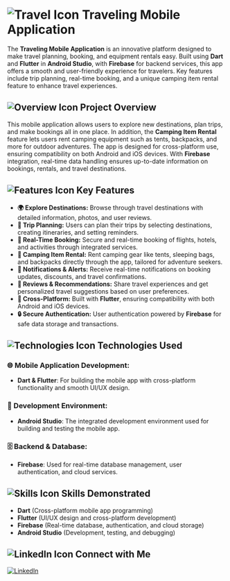 # ![Travel Icon](https://example.com/animated-travel.gif) Traveling Mobile Application


The **Traveling Mobile Application** is an innovative platform designed to make travel planning, booking, and equipment rentals easy. Built using **Dart** and **Flutter** in **Android Studio**, with **Firebase** for backend services, this app offers a smooth and user-friendly experience for travelers. Key features include trip planning, real-time booking, and a unique camping item rental feature to enhance travel experiences.

## ![Overview Icon](https://example.com/animated-overview.gif) Project Overview

This mobile application allows users to explore new destinations, plan trips, and make bookings all in one place. In addition, the **Camping Item Rental** feature lets users rent camping equipment such as tents, backpacks, and more for outdoor adventures. The app is designed for cross-platform use, ensuring compatibility on both Android and iOS devices. With **Firebase** integration, real-time data handling ensures up-to-date information on bookings, rentals, and travel destinations.

## ![Features Icon](https://example.com/animated-features.gif) Key Features
- **🌍 Explore Destinations:** Browse through travel destinations with detailed information, photos, and user reviews.
- **📅 Trip Planning:** Users can plan their trips by selecting destinations, creating itineraries, and setting reminders.
- **🛒 Real-Time Booking:** Secure and real-time booking of flights, hotels, and activities through integrated services.
- **🎒 Camping Item Rental:** Rent camping gear like tents, sleeping bags, and backpacks directly through the app, tailored for adventure seekers.
- **🔔 Notifications & Alerts:** Receive real-time notifications on booking updates, discounts, and travel confirmations.
- **📝 Reviews & Recommendations:** Share travel experiences and get personalized travel suggestions based on user preferences.
- **📱 Cross-Platform:** Built with **Flutter**, ensuring compatibility with both Android and iOS devices.
- **🔒 Secure Authentication:** User authentication powered by **Firebase** for safe data storage and transactions.

## ![Technologies Icon](https://example.com/animated-tech.gif) Technologies Used
### 🌐 Mobile Application Development:
- **Dart & Flutter**: For building the mobile app with cross-platform functionality and smooth UI/UX design.
  
### 📲 Development Environment:
- **Android Studio**: The integrated development environment used for building and testing the mobile app.

### 🗄 Backend & Database:
- **Firebase**: Used for real-time database management, user authentication, and cloud services.

## ![Skills Icon](https://example.com/animated-skills.gif) Skills Demonstrated
- **Dart** (Cross-platform mobile app programming)
- **Flutter** (UI/UX design and cross-platform development)
- **Firebase** (Real-time database, authentication, and cloud storage)
- **Android Studio** (Development, testing, and debugging)


## ![LinkedIn Icon](https://example.com/animated-linkedin.gif) Connect with Me
[![LinkedIn](https://img.shields.io/badge/LinkedIn-Connect-blue?logo=linkedin&logoColor=white)](https://www.linkedin.com/in/chamod-thilina-6a8563249/details/projects/)
